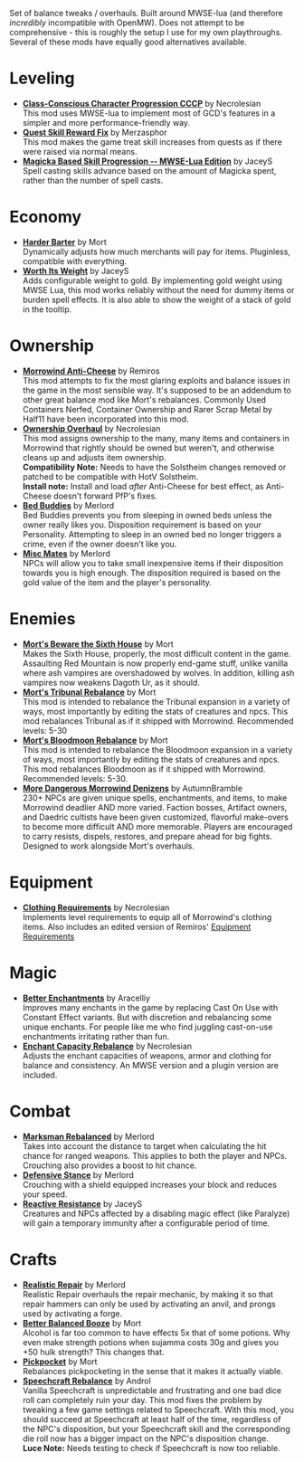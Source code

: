 Set of balance tweaks / overhauls. Built around MWSE-lua (and therefore *incredibly* incompatible with OpenMW). Does not attempt to be comprehensive - this is roughly the setup I use for my own playthroughs. Several of these mods have equally good alternatives available.

# Leveling
* [**Class-Conscious Character Progression CCCP**](https://www.nexusmods.com/morrowind/mods/48110) by Necrolesian  
This mod uses MWSE-lua to implement most of GCD's features in a simpler and more performance-friendly way.
* [**Quest Skill Reward Fix**](https://www.nexusmods.com/morrowind/mods/48269) by Merzasphor  
This mod makes the game treat skill increases from quests as if there were raised via normal means.
* [**Magicka Based Skill Progression -- MWSE-Lua Edition**](https://www.nexusmods.com/morrowind/mods/48330) by JaceyS  
Spell casting skills advance based on the amount of Magicka spent, rather than the number of spell casts.

# Economy
* [**Harder Barter**](https://www.nexusmods.com/morrowind/mods/46188) by Mort  
Dynamically adjusts how much merchants will pay for items. Pluginless, compatible with everything.  
* [**Worth Its Weight**](https://www.nexusmods.com/morrowind/mods/48070) by JaceyS  
Adds configurable weight to gold. By implementing gold weight using MWSE Lua, this mod works reliably without the need for dummy items or burden spell effects. It is also able to show the weight of a stack of gold in the tooltip.

# Ownership
* [**Morrowind Anti-Cheese**](https://www.nexusmods.com/morrowind/mods/47305) by Remiros  
This mod attempts to fix the most glaring exploits and balance issues in the game in the most sensible way. It's supposed to be an addendum to other great balance mod like Mort's rebalances. Commonly Used Containers Nerfed, Container Ownership and Rarer Scrap Metal by Half11 have been incorporated into this mod.
* [**Ownership Overhaul**](https://www.nexusmods.com/morrowind/mods/48051) by Necrolesian  
This mod assigns ownership to the many, many items and containers in Morrowind that rightly should be owned but weren't, and otherwise cleans up and adjusts item ownership.  
**Compatibility Note:** Needs to have the Solstheim changes removed or patched to be compatible with HotV Solstheim.  
**Install note:** Install and load *after* Anti-Cheese for best effect, as Anti-Cheese doesn't forward PfP's fixes.
* [**Bed Buddies**](https://www.nexusmods.com/morrowind/mods/46632) by Merlord  
Bed Buddies prevents you from sleeping in owned beds unless the owner really likes you. Disposition requirement is based on your Personality. Attempting to sleep in an owned bed no longer triggers a crime, even if the owner doesn't like you.
* [**Misc Mates**](https://www.nexusmods.com/morrowind/mods/48122) by Merlord  
NPCs will allow you to take small inexpensive items if their disposition towards you is high enough. The disposition required is based on the gold value of the item and the player's personality.

# Enemies
* [**Mort's Beware the Sixth House**](https://www.nexusmods.com/morrowind/mods/46036) by Mort  
Makes the Sixth House, properly, the most difficult content in the game. Assaulting Red Mountain is now properly end-game stuff, unlike vanilla where ash vampires are overshadowed by wolves. In addition, killing ash vampires now weakens Dagoth Ur, as it should. 
* [**Mort's Tribunal Rebalance**](https://www.nexusmods.com/morrowind/mods/45713) by Mort  
This mod is intended to rebalance the Tribunal expansion in a variety of ways, most importantly by editing the stats of creatures and npcs.
This mod rebalances Tribunal as if it shipped with Morrowind. Recommended levels: 5-30
* [**Mort's Bloodmoon Rebalance**](https://www.nexusmods.com/morrowind/mods/45714) by Mort  
This mod is intended to rebalance the Bloodmoon expansion in a variety of ways, most importantly by editing the stats of creatures and npcs.
This mod rebalances Bloodmoon as if it shipped with Morrowind. Recommended levels: 5-30. 
* [**More Dangerous Morrowind Denizens**](https://www.nexusmods.com/morrowind/mods/48745) by AutumnBramble  
230+ NPCs are given unique spells, enchantments, and items, to make Morrowind deadlier AND more varied. Faction bosses, Artifact owners, and Daedric cultists have been given customized, flavorful make-overs to become more difficult AND more memorable. Players are encouraged to carry resists, dispels, restores, and prepare ahead for big fights. Designed to work alongside Mort's overhauls.

# Equipment
* [**Clothing Requirements**](https://www.nexusmods.com/morrowind/mods/47813) by Necrolesian  
Implements level requirements to equip all of Morrowind's clothing items. Also includes an edited version of Remiros' [Equipment Requirements](https://www.nexusmods.com/morrowind/mods/45980)  

# Magic
* [**Better Enchantments**](https://www.nexusmods.com/morrowind/mods/47136) by Aracelliy  
Improves many enchants in the game by replacing Cast On Use with Constant Effect variants. But with discretion and rebalancing some unique enchants. For people like me who find juggling cast-on-use enchantments irritating rather than fun.  
* [**Enchant Capacity Rebalance**](https://www.nexusmods.com/morrowind/mods/48742) by Necrolesian  
Adjusts the enchant capacities of weapons, armor and clothing for balance and consistency. An MWSE version and a plugin version are included.

# Combat
* [**Marksman Rebalanced**](https://www.nexusmods.com/morrowind/mods/46715) by Merlord  
Takes into account the distance to target when calculating the hit chance for ranged weapons. This applies to both the player and NPCs. Crouching also provides a boost to hit chance.
* [**Defensive Stance**](https://www.nexusmods.com/morrowind/mods/46845) by Merlord  
Crouching with a shield equipped increases your block and reduces your speed.
* [**Reactive Resistance**](https://www.nexusmods.com/morrowind/mods/48373) by JaceyS  
Creatures and NPCs affected by a disabling magic effect (like Paralyze) will gain a temporary immunity after a configurable period of time.

# Crafts
* [**Realistic Repair**](https://www.nexusmods.com/morrowind/mods/46673) by Merlord  
Realistic Repair overhauls the repair mechanic, by making it so that repair hammers can only be used by activating an anvil, and prongs used by activating a forge.
* [**Better Balanced Booze**](https://www.nexusmods.com/morrowind/mods/45844) by Mort  
Alcohol is far too common to have effects 5x that of some potions. Why even make strength potions when sujamma costs 30g and gives you +50 hulk strength? This changes that.
* [**Pickpocket**](https://www.nexusmods.com/morrowind/mods/47581) by Mort  
Rebalances pickpocketing in the sense that it makes it actually viable.  
* [**Speechcraft Rebalance**](https://www.nexusmods.com/morrowind/mods/43113) by Androl  
Vanilla Speechcraft is unpredictable and frustrating and one bad dice roll can completely ruin your day. This mod fixes the problem by tweaking a few game settings related to Speechcraft. With this mod, you should succeed at Speechcraft at least half of the time, regardless of the NPC's disposition, but your Speechcraft skill and the corresponding die roll now has a bigger impact on the NPC's disposition change.  
**Luce Note:** Needs testing to check if Speechcraft is now too reliable.  
